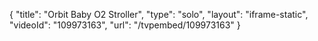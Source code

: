 {
    "title": "Orbit Baby O2 Stroller",
    "type": "solo",
    "layout": "iframe-static",
    "videoId": "109973163",
    "url": "\/tvpembed\/109973163"
}